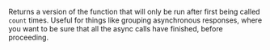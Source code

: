 Returns a version of the function that will only be run after first being called `count` times. Useful for things like grouping asynchronous responses, where you want to be sure that all the async calls have finished, before proceeding.
